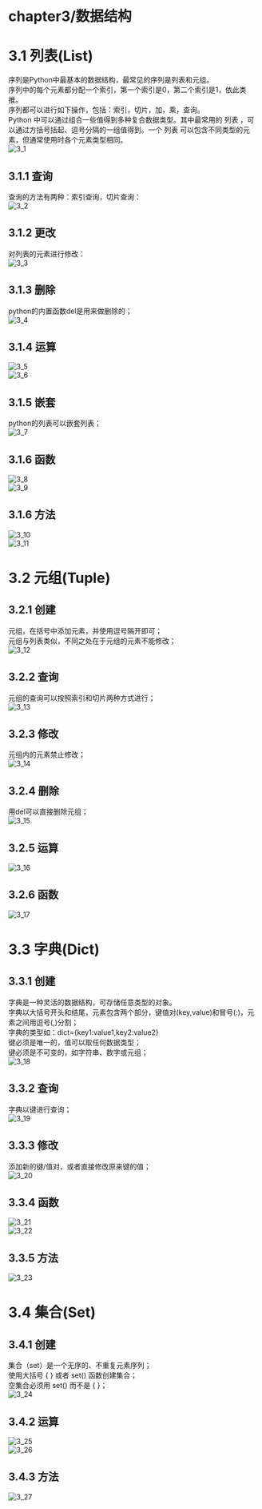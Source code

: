 # chapter3/数据结构  
# 3.1 列表(List)  
序列是Python中最基本的数据结构，最常见的序列是列表和元组。  
序列中的每个元素都分配一个索引，第一个索引是0，第二个索引是1，依此类推。  
序列都可以进行如下操作，包括：索引，切片，加，乘，查询。  
Python 中可以通过组合一些值得到多种复合数据类型。其中最常用的 列表 ，可以通过方括号括起、逗号分隔的一组值得到。一个 列表 可以包含不同类型的元素，但通常使用时各个元素类型相同。  
![3_1](https://github.com/stone9693/python_basics/blob/master/source/3_1.png)  
## 3.1.1 查询  
查询的方法有两种：索引查询，切片查询：  
![3_2](https://github.com/stone9693/python_basics/blob/master/source/3_2.png)  
## 3.1.2 更改  
对列表的元素进行修改：  
![3_3](https://github.com/stone9693/python_basics/blob/master/source/3_3.png)  
## 3.1.3 删除  
python的内置函数del是用来做删除的；  
![3_4](https://github.com/stone9693/python_basics/blob/master/source/3_4.png)  
## 3.1.4 运算  
![3_5](https://github.com/stone9693/python_basics/blob/master/source/3_5.png)  
![3_6](https://github.com/stone9693/python_basics/blob/master/source/3_6.png)  
## 3.1.5 嵌套  
python的列表可以嵌套列表；  
![3_7](https://github.com/stone9693/python_basics/blob/master/source/3_7.png)  
## 3.1.6 函数  
![3_8](https://github.com/stone9693/python_basics/blob/master/source/3_8.png)  
![3_9](https://github.com/stone9693/python_basics/blob/master/source/3_9.png)  
## 3.1.6 方法  
![3_10](https://github.com/stone9693/python_basics/blob/master/source/3_10.png)  
![3_11](https://github.com/stone9693/python_basics/blob/master/source/3_11.png)  
# 3.2 元组(Tuple)  
## 3.2.1 创建  
元组，在括号中添加元素，并使用逗号隔开即可；  
元组与列表类似，不同之处在于元组的元素不能修改；  
![3_12](https://github.com/stone9693/python_basics/blob/master/source/3_12.png)  
## 3.2.2 查询  
元组的查询可以按照索引和切片两种方式进行；  
![3_13](https://github.com/stone9693/python_basics/blob/master/source/3_13.png)  
## 3.2.3 修改  
元组内的元素禁止修改；  
![3_14](https://github.com/stone9693/python_basics/blob/master/source/3_14.png)  
## 3.2.4 删除  
用del可以直接删除元组；  
![3_15](https://github.com/stone9693/python_basics/blob/master/source/3_15.png)  
## 3.2.5 运算  
![3_16](https://github.com/stone9693/python_basics/blob/master/source/3_16.png)  
## 3.2.6 函数  
![3_17](https://github.com/stone9693/python_basics/blob/master/source/3_17.png)  
# 3.3 字典(Dict)  
## 3.3.1 创建  
字典是一种灵活的数据结构，可存储任意类型的对象。  
字典以大括号开头和结尾，元素包含两个部分，键值对(key,value)和冒号(:)，元素之间用逗号(,)分割；  
字典的类型如：dict={key1:value1,key2:value2}  
键必须是唯一的，值可以取任何数据类型；  
键必须是不可变的，如字符串、数字或元组；  
![3_18](https://github.com/stone9693/python_basics/blob/master/source/3_18.png)  
## 3.3.2 查询  
字典以键进行查询；  
![3_19](https://github.com/stone9693/python_basics/blob/master/source/3_19.png)  
## 3.3.3 修改  
添加新的键/值对，或者直接修改原来键的值；  
![3_20](https://github.com/stone9693/python_basics/blob/master/source/3_20.png)  
## 3.3.4 函数  
![3_21](https://github.com/stone9693/python_basics/blob/master/source/3_21.png)  
![3_22](https://github.com/stone9693/python_basics/blob/master/source/3_22.png)  
## 3.3.5 方法  
![3_23](https://github.com/stone9693/python_basics/blob/master/source/3_23.png)  
# 3.4 集合(Set)  
## 3.4.1 创建  
集合（set）是一个无序的、不重复元素序列；  
使用大括号 { } 或者 set() 函数创建集合；  
空集合必须用 set() 而不是 { }；  
![3_24](https://github.com/stone9693/python_basics/blob/master/source/3_24.png)  
## 3.4.2 运算  
![3_25](https://github.com/stone9693/python_basics/blob/master/source/3_25.png)  
![3_26](https://github.com/stone9693/python_basics/blob/master/source/3_26.png)  
## 3.4.3 方法  
![3_27](https://github.com/stone9693/python_basics/blob/master/source/3_27.png)  

